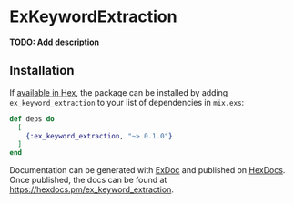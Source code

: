 # ExKeywordExtraction

**TODO: Add description**

## Installation

If [available in Hex](https://hex.pm/docs/publish), the package can be installed
by adding `ex_keyword_extraction` to your list of dependencies in `mix.exs`:

```elixir
def deps do
  [
    {:ex_keyword_extraction, "~> 0.1.0"}
  ]
end
```

Documentation can be generated with [ExDoc](https://github.com/elixir-lang/ex_doc)
and published on [HexDocs](https://hexdocs.pm). Once published, the docs can
be found at <https://hexdocs.pm/ex_keyword_extraction>.

